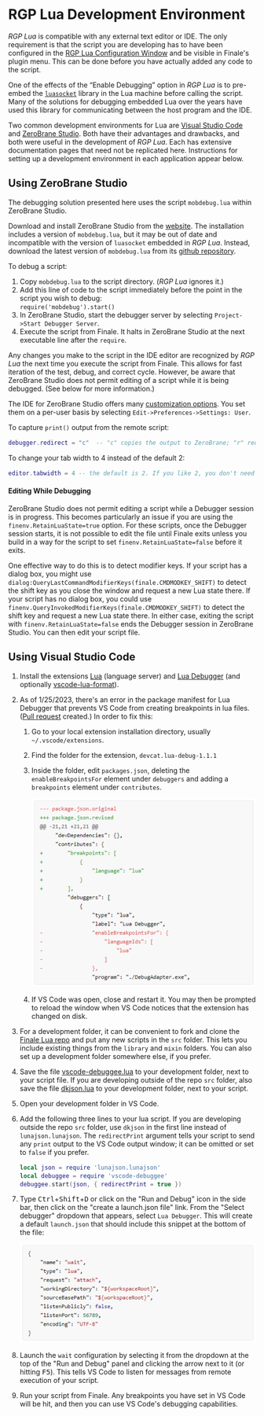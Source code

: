 RGP Lua Development Environment
===============================

_RGP Lua_ is compatible with any external text editor or IDE. The only requirement is that the script you are developing has to have been configured in the [RGP Lua Configuration Window](/docs/rgp-lua/rgp-lua-configuration) and be visible in Finale's plugin menu. This can be done before you have actually added any code to the script.

One of the effects of the “Enable Debugging” option in _RGP Lua_ is to pre-embed the [`luasocket`](https://aiq0.github.io/luasocket/index.html) library in the Lua machine before calling the script. Many of the solutions for debugging embedded Lua over the years have used this library for communicating between the host program and the IDE.

Two common development environments for Lua are [Visual Studio Code](https://code.visualstudio.com/) and [ZeroBrane Studio](https://studio.zerobrane.com/). Both have their advantages and drawbacks, and both were useful in the development of _RGP Lua_. Each has extensive documentation pages that need not be replicated here. Instructions for setting up a development environment in each application appear below.

## Using ZeroBrane Studio

The debugging solution presented here uses the script `mobdebug.lua` within ZeroBrane Studio.

Download and install ZeroBrane Studio from the [website](https://studio.zerobrane.com/). The installation includes a version of `mobdebug.lua`, but it may be out of date and incompatible with the version of `luasocket` embedded in _RGP Lua_. Instead, download the latest version of `mobdebug.lua` from its [github repository](https://github.com/pkulchenko/MobDebug).

To debug a script:

1. Copy `mobdebug.lua` to the script directory. (_RGP Lua_ ignores it.)
2. Add this line of code to the script immediately before the point in the script you wish to debug:  
    `require('mobdebug').start()`
3. In ZeroBrane Studio, start the debugger server by selecting `Project->Start Debugger Server`.
4. Execute the script from Finale. It halts in ZeroBrane Studio at the next executable line after the `require`.

Any changes you make to the script in the IDE editor are recognized by _RGP Lua_ the next time you execute the script from Finale. This allows for fast iteration of the test, debug, and correct cycle. However, be aware that ZeroBrane Studio does not permit editing of a script while it is being debugged. (See below for more information.)

The IDE for ZeroBrane Studio offers many [customization options](https://studio.zerobrane.com/doc-general-preferences). You set them on a per-user basis by selecting `Edit->Preferences->Settings: User`.

To capture `print()` output from the remote script:

```lua
debugger.redirect = "c"  -- "c" copies the output to ZeroBrane; "r" redirects it
```

To change your tab width to 4 instead of the default 2:

```lua
editor.tabwidth = 4 -- the default is 2. If you like 2, you don't need this line.
```

#### Editing While Debugging

ZeroBrane Studio does not permit editing a script while a Debugger session is in progress. This becomes particularly an issue if you are using the `finenv.RetainLuaState=true` option. For these scripts, once the Debugger session starts, it is not possible to edit the file until Finale exits unless you build in a way for the script to set `finenv.RetainLuaState=false` before it exits.

One effective way to do this is to detect modifier keys. If your script has a dialog box, you might use `dialog:QueryLastCommandModifierKeys(finale.CMDMODKEY_SHIFT)` to detect the shift key as you close the window and request a new Lua state there. If your script has no dialog box, you could use `finenv.QueryInvokedModifierKeys(finale.CMDMODKEY_SHIFT)` to detect the shift key and request a new Lua state there. In either case, exiting the script with `finenv.RetainLuaState=false` ends the Debugger session in ZeroBrane Studio. You can then edit your script file.

## Using Visual Studio Code

1. Install the extensions [Lua](https://marketplace.visualstudio.com/items?itemName=sumneko.lua) (language server) and [Lua Debugger](https://marketplace.visualstudio.com/items?itemName=devCAT.lua-debug) (and optionally [vscode-lua-format](https://marketplace.visualstudio.com/items?itemName=Koihik.vscode-lua-format)).

2. As of 1/25/2023, there's an error in the package manifest for Lua Debugger that prevents VS Code from creating breakpoints in lua files. ([Pull request](https://github.com/devcat-studio/VSCodeLuaDebug/pull/28) created.) In order to fix this:

   1. Go to your local extension installation directory, usually `~/.vscode/extensions`. 

   2. Find the folder for the extension, `devcat.lua-debug-1.1.1`

   3. Inside the folder, edit `packages.json`, deleting the `enableBreakpointsFor` element under `debuggers` and adding a `breakpoints` element under `contributes`.

      ![Manifest Diff](assets/manifest_diff.png "Manifest Diff")

   4. If VS Code was open, close and restart it. You may then be prompted to reload the window when VS Code notices that the extension has changed on disk.

3. For a development folder, it can be convenient to fork and clone the [Finale Lua repo](https://github.com/finale-lua/lua-scripts) and put any new scripts in the `src` folder. This lets you include existing things from the `library` and `mixin` folders. You can also set up a development folder somewhere else, if you prefer.

4. Save the file [vscode-debuggee.lua](https://raw.githubusercontent.com/devcat-studio/VSCodeLuaDebug/master/debuggee/vscode-debuggee.lua) to your development folder, next to your script file. If you are developing outside of the repo `src` folder, also save the file [dkjson.lua](http://dkolf.de/src/dkjson-lua.fsl/raw/dkjson.lua?name=6c6486a4a589ed9ae70654a2821e956650299228) to your development folder, next to your script.

5. Open your development folder in VS Code.

5. Add the following three lines to your lua script. If you are developing outside the repo `src` folder, use `dkjson` in the first line instead of `lunajson.lunajson`. The `redirectPrint` argument tells your script to send any `print` output to the VS Code output window; it can be omitted or set to `false` if you prefer.

    ```lua
    local json = require 'lunajson.lunajson'
    local debuggee = require 'vscode-debuggee'
    debuggee.start(json, { redirectPrint = true })
    ```
   
6. Type <kbd>Ctrl</kbd>+<kbd>Shift</kbd>+<kbd>D</kbd> or click on the "Run and Debug" icon in the side bar, then click on the "create a launch.json file" link. From the "Select debugger" dropdown that appears, select `Lua Debugger`. This will create a default `launch.json` that should include this snippet at the bottom of the file:

   ![launch.json](assets/launch_json.png "launch.json")

8. Launch the `wait` configuration by selecting it from the dropdown at the top of the "Run and Debug" panel and clicking the arrow next to it (or hitting <kbd>F5</kbd>). This tells VS Code to listen for messages from remote execution of your script.

9.  Run your script from Finale. Any breakpoints you have set in VS Code will be hit, and then you can use VS Code's debugging capabilities. 